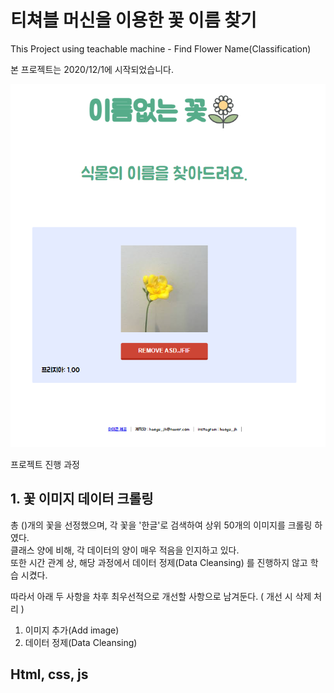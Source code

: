 # 티쳐블 머신을 이용한 꽃 이름 찾기    

This Project using teachable machine - Find Flower Name(Classification)

본 프로젝트는 2020/12/1에 시작되었습니다.

![freesia_result_img](./readme_img/freesia.png)

프로젝트 진행 과정

## 1. 꽃 이미지 데이터 크롤링

총 ()개의 꽃을 선정했으며, 각 꽃을 '한글'로 검색하여 상위 50개의 이미지를 크롤링 하였다.   
클래스 양에 비해, 각 데이터의 양이 매우 적음을 인지하고 있다.    
또한 시간 관계 상, 해당 과정에서 데이터 정제(Data Cleansing) 를 진행하지 않고 학습 시켰다.    

따라서 아래 두 사항을 차후 최우선적으로 개선할 사항으로 남겨둔다. ( 개선 시 삭제 처리 )    
1. 이미지 추가(Add image)    
2. 데이터 정제(Data Cleansing) 

## Html, css, js
